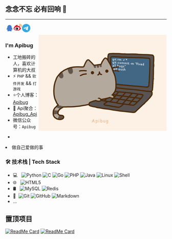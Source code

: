 ## 念念不忘 必有回响 👋
---
<a href="http://wpa.qq.com/msgrd?v=3&uin=9147218&site=qq&menu=yes">
  <img align="left" alt="Apibug | QQ" width="26px" src="https://raw.githubusercontent.com/Apibug/Apibug/master/icon/QQ.svg" />
</a>
<a href="https://weibo.com/5196733137">
  <img align="left" alt="Apibug | 新浪微博" width="26px" src="https://raw.githubusercontent.com/Apibug/Apibug/master/icon/weibo.svg" />
</a>
<a href="https://t.me/Apibug">
  <img align="left" alt="法外狂徒 | Telegram Channel" width="26px" src="https://raw.githubusercontent.com/Apibug/Apibug/master/icon/Telegram.svg" />
</a>
<br />
<br />
<img align="right" alt="GIF" src="https://raw.githubusercontent.com/Apibug/Apibug/master/icon/apibug.gif" />

### I'm Apibug 

- 工地搬砖的人，喜欢计算机的大叔
- ⚡ `PHP` && `软件开发` && `打游戏`
- ⭐个人博客： [Apibug](https://www.apibug.com/)
- 💬 Api聚合： [Apibug_Api](https://apibug.cn/)
- 微信公众号：`Apibug`
<script type="text/javascript" src="https://apibug.cn/api/163rp/?format=text&apiKey=c4f6024f06b2a3796d822513027b6196"></script><div id="hitokoto">
- <script>hitokoto()</script></div>
- 做自己爱做的事


### 🛠 技术栈 | Tech Stack

- 💻 &#160; ![Python](https://img.shields.io/badge/python-3-blue)
![C](https://img.shields.io/badge/C-%E8%AF%AD%E8%A8%80-red)
![Go](https://img.shields.io/badge/Go-Lang-green)
![PHP](https://img.shields.io/badge/PHP-5-brightgreen)
![Java](https://img.shields.io/badge/-Java-333333?style=flat&logo=Java&logoColor=007396)
![Linux](https://img.shields.io/badge/-Linux-333333?style=flat&logo=Linux&logoColor=FCC624)
![Shell](https://img.shields.io/badge/Bash-Shell-lightgrey)
- 🌐 &#160; ![HTML5](https://img.shields.io/badge/-HTML5-333333?style=flat&logo=HTML5)
- 🛢 &#160; ![MySQL](https://img.shields.io/badge/-MySQL-333333?style=flat&logo=mysql)
![Redis](https://img.shields.io/badge/Redis-3-red)
- 🔧 &#160;![Git](https://img.shields.io/badge/-Git-333333?style=flat&logo=git)
![GitHub](https://img.shields.io/badge/-GitHub-333333?style=flat&logo=github)
![Markdown](https://img.shields.io/badge/-Markdown-333333?style=flat&logo=markdown)
- ...


## 置顶项目
<p align="left">
 
[![ReadMe Card](https://github-readme-stats.vercel.app/api/pin/?username=Apibug&repo=dspjx&theme=radical)](https://github.com/Apibug/dspjx) 
[![ReadMe Card](https://github-readme-stats.vercel.app/api/pin/?username=Apibug&repo=apibug.github.io&theme=cobalt)](https://github.com/Apibug/apibug.github.io)
</p>
